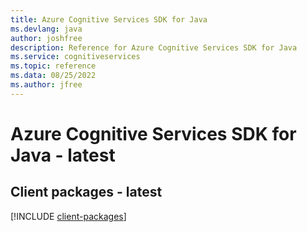 ```yaml
---
title: Azure Cognitive Services SDK for Java
ms.devlang: java
author: joshfree
description: Reference for Azure Cognitive Services SDK for Java
ms.service: cognitiveservices
ms.topic: reference
ms.data: 08/25/2022
ms.author: jfree
---
```

# Azure Cognitive Services SDK for Java - latest

## Client packages - latest
[!INCLUDE [client-packages](cognitive-services-client-index.md)]